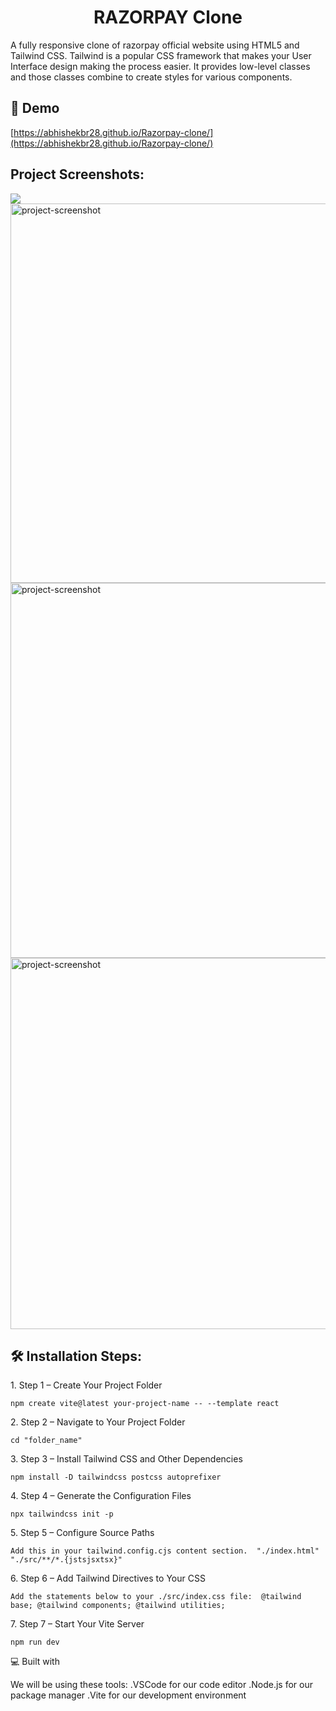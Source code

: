 <h1 align="center" id="title">RAZORPAY Clone</h1>

<p id="description">A fully responsive clone of razorpay official website using HTML5 and Tailwind CSS. Tailwind is a popular CSS framework that makes your User Interface design making the process easier. It provides low-level classes and those classes combine to create styles for various components.</p>

<h2>🚀 Demo</h2>

[https://abhishekbr28.github.io/Razorpay-clone/](https://abhishekbr28.github.io/Razorpay-clone/)

<h2>Project Screenshots:</h2>

<img src="https://user-images.githubusercontent.com/93610420/232774609-7b457c86-aa20-44a6-abc0-87a68e407dd3.png">

<img src="![ss2](https://user-images.githubusercontent.com/93610420/232774661-292214b5-7db8-49b1-aabc-2d7fcdbf93c4.png)" alt="project-screenshot" width="1337px" height="607px/">

<img src="![ss3](https://user-images.githubusercontent.com/93610420/232774700-cbb4e7bd-3fe5-4dcd-95d6-00990798a39d.png)" alt="project-screenshot" width="1333px" height="600px/">

<img src="![ss4](https://user-images.githubusercontent.com/93610420/232774730-6a5ca281-6173-46c1-8983-e557a1e497c1.png)" alt="project-screenshot" width="1323px" height="594px/">

<h2>🛠️ Installation Steps:</h2>

<p>1. Step 1 – Create Your Project Folder</p>

```
npm create vite@latest your-project-name -- --template react
```

<p>2. Step 2 – Navigate to Your Project Folder</p>

```
cd "folder_name"
```

<p>3. Step 3 – Install Tailwind CSS and Other Dependencies</p>

```
npm install -D tailwindcss postcss autoprefixer
```

<p>4. Step 4 – Generate the Configuration Files</p>

```
npx tailwindcss init -p
```

<p>5. Step 5 – Configure Source Paths</p>

```
Add this in your tailwind.config.cjs content section.  "./index.html"   "./src/**/*.{jstsjsxtsx}"
```

<p>6. Step 6 – Add Tailwind Directives to Your CSS</p>

```
Add the statements below to your ./src/index.css file:  @tailwind base; @tailwind components; @tailwind utilities;
```

<p>7. Step 7 – Start Your Vite Server</p>

```
npm run dev
```


💻 Built with


We will be using these tools:
.VSCode for our code editor
.Node.js for our package manager
.Vite for our development environment
